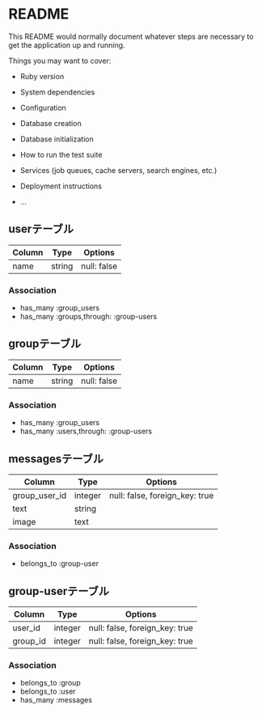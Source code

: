 # README

This README would normally document whatever steps are necessary to get the
application up and running.

Things you may want to cover:

* Ruby version

* System dependencies

* Configuration

* Database creation

* Database initialization

* How to run the test suite

* Services (job queues, cache servers, search engines, etc.)

* Deployment instructions

* ...



## userテーブル
|Column|Type|Options|
|------|----|-------|
|name|string|null: false|
### Association
- has_many :group_users
- has_many :groups,through: :group-users


## groupテーブル
|Column|Type|Options|
|------|----|-------|
|name|string|null: false|
### Association
- has_many :group_users
- has_many :users,through: :group-users



## messagesテーブル
|Column|Type|Options|
|------|----|-------|
|group_user_id|integer|null: false, foreign_key: true|
|text|string||
|image|text||
### Association
- belongs_to :group-user

## group-userテーブル
|Column|Type|Options|
|------|----|-------|
|user_id|integer|null: false, foreign_key: true|
|group_id|integer|null: false, foreign_key: true|
### Association
- belongs_to :group
- belongs_to :user
- has_many :messages

